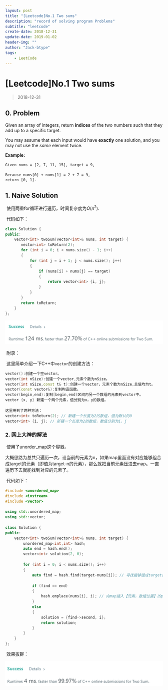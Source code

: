 ```yaml
---
layout: post
title: "[Leetcode]No.1 Two sums"
description: "record of solving program Problems"
subtitle: "leetcode"
create-date: 2018-12-31
update-date: 2019-01-02
header-img: ""
author: "Jack-btype"
tags:
    - LeetCode
---
```


# [Leetcode]No.1 Two sums

> 2018-12-31

## 0. Problem

Given an array of integers, return **indices** of the two numbers such that they add up to a specific target.

You may assume that each input would have **exactly** one solution, and you may not use the *same* element twice.

**Example:**

```
Given nums = [2, 7, 11, 15], target = 9,

Because nums[0] + nums[1] = 2 + 7 = 9,
return [0, 1].
```

## 1. Naive Solution

​	使用两重for循环进行遍历，时间复杂度为$O(n^2)$.

​	代码如下：

```c++
class Solution {
public:
    vector<int> twoSum(vector<int>& nums, int target) {
       vector<int> toReturn(2);
       for (int i = 0; i < nums.size() - 1; i++)
       {
           for (int j = i + 1; j < nums.size(); j++)
           {
               if (nums[i] + nums[j] == target)
               {
                   return vector<int> {i, j};
               }
           }
       }
       return toReturn;
    }
};
```

![leetcode_No1_1](https://raw.githubusercontent.com/Jack-btype/Jack-btype.github.io/master/img/leetcode_No1_1.PNG)

​	附录：

​	这里简单介绍一下C++中`vector`的创建方法：

```C++
vector():创建一个空vector。
vector(int nSize):创建一个vector,元素个数为nSize。
vector(int nSize,const t& t):创建一个vector，元素个数为nSize,且值均为t。
vector(const vector&):复制构造函数。
vector(begin,end):复制[begin,end)区间内另一个数组的元素到vector中。
vector {x, y} 新建一个两个元素，值分别为x，y的数组。 

这里用到了两种方法：
vector<int> toReturn(2); // 新建一个长度为2的数组，值为默认的0
vector<int> {i, j}; // 新疆一个长度为2的数组，数值分别为i，j
```

### 2. 网上大神的解法

​	使用了unorder_map这个容器。

​	大概思路为总共只遍历一次，设当前的元素为n，如果map里面没有对应能够组合成target的元素（即值为target-n的元素），那么就把当前元素压进去map。一直遍历下去就能找到对应的元素了。

​	代码如下：

```C++
#include <unordered_map>
#include <iostream>
#include <vector>

using std::unordered_map;
using std::vector;

class Solution {
public:
    vector<int> twoSum(vector<int>& nums, int target) {
        unordered_map<int,int> hash;
        auto end = hash.end();
        vector<int> solution(2, 0);
        
        for (int i = 0; i < nums.size(); i++)
        {
            auto find = hash.find(target-nums[i]); // 寻找能够组成target的另一个元素
            
            if (find == end)
            {
                hash.emplace(nums[i], i); // 向map插入【元素，数组位置】的pair
            }
            else
            {
                solution = {find->second, i};
                return solution;
            }
        }
    }
};
```

​	效果拔群：

![leetcode_No1_2](https://raw.githubusercontent.com/Jack-btype/Jack-btype.github.io/master/img/leetcode_No1_2.PNG)